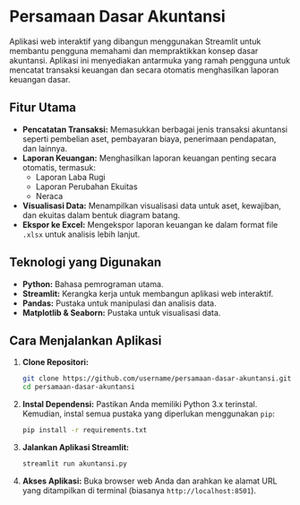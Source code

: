 # Persamaan Dasar Akuntansi

Aplikasi web interaktif yang dibangun menggunakan Streamlit untuk membantu pengguna memahami dan mempraktikkan konsep dasar akuntansi. Aplikasi ini menyediakan antarmuka yang ramah pengguna untuk mencatat transaksi keuangan dan secara otomatis menghasilkan laporan keuangan dasar.

## Fitur Utama

- **Pencatatan Transaksi:** Memasukkan berbagai jenis transaksi akuntansi seperti pembelian aset, pembayaran biaya, penerimaan pendapatan, dan lainnya.
- **Laporan Keuangan:** Menghasilkan laporan keuangan penting secara otomatis, termasuk:
  - Laporan Laba Rugi
  - Laporan Perubahan Ekuitas
  - Neraca
- **Visualisasi Data:** Menampilkan visualisasi data untuk aset, kewajiban, dan ekuitas dalam bentuk diagram batang.
- **Ekspor ke Excel:** Mengekspor laporan keuangan ke dalam format file `.xlsx` untuk analisis lebih lanjut.

## Teknologi yang Digunakan

- **Python:** Bahasa pemrograman utama.
- **Streamlit:** Kerangka kerja untuk membangun aplikasi web interaktif.
- **Pandas:** Pustaka untuk manipulasi dan analisis data.
- **Matplotlib & Seaborn:** Pustaka untuk visualisasi data.

## Cara Menjalankan Aplikasi

1.  **Clone Repositori:**
    ```bash
    git clone https://github.com/username/persamaan-dasar-akuntansi.git
    cd persamaan-dasar-akuntansi
    ```

2.  **Instal Dependensi:**
    Pastikan Anda memiliki Python 3.x terinstal. Kemudian, instal semua pustaka yang diperlukan menggunakan `pip`:
    ```bash
    pip install -r requirements.txt
    ```

3.  **Jalankan Aplikasi Streamlit:**
    ```bash
    streamlit run akuntansi.py
    ```

4.  **Akses Aplikasi:**
    Buka browser web Anda dan arahkan ke alamat URL yang ditampilkan di terminal (biasanya `http://localhost:8501`).
